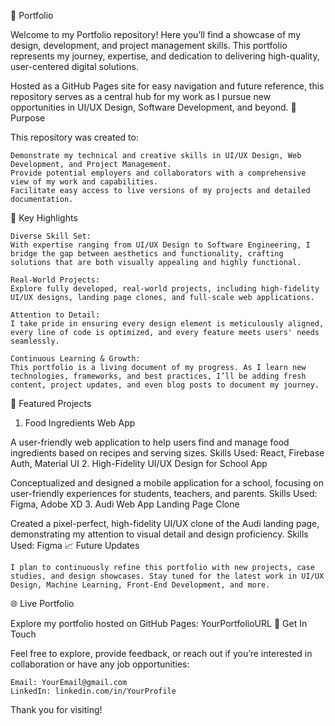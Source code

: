 💼 Portfolio

Welcome to my Portfolio repository! Here you’ll find a showcase of my design, development, and project management skills. This portfolio represents my journey, expertise, and dedication to delivering high-quality, user-centered digital solutions.

Hosted as a GitHub Pages site for easy navigation and future reference, this repository serves as a central hub for my work as I pursue new opportunities in UI/UX Design, Software Development, and beyond.
🚀 Purpose

This repository was created to:

    Demonstrate my technical and creative skills in UI/UX Design, Web Development, and Project Management.
    Provide potential employers and collaborators with a comprehensive view of my work and capabilities.
    Facilitate easy access to live versions of my projects and detailed documentation.

🔑 Key Highlights

    Diverse Skill Set:
    With expertise ranging from UI/UX Design to Software Engineering, I bridge the gap between aesthetics and functionality, crafting solutions that are both visually appealing and highly functional.

    Real-World Projects:
    Explore fully developed, real-world projects, including high-fidelity UI/UX designs, landing page clones, and full-scale web applications.

    Attention to Detail:
    I take pride in ensuring every design element is meticulously aligned, every line of code is optimized, and every feature meets users' needs seamlessly.

    Continuous Learning & Growth:
    This portfolio is a living document of my progress. As I learn new technologies, frameworks, and best practices, I’ll be adding fresh content, project updates, and even blog posts to document my journey.

📂 Featured Projects
1. Food Ingredients Web App

A user-friendly web application to help users find and manage food ingredients based on recipes and serving sizes.
Skills Used: React, Firebase Auth, Material UI
2. High-Fidelity UI/UX Design for School App

Conceptualized and designed a mobile application for a school, focusing on user-friendly experiences for students, teachers, and parents.
Skills Used: Figma, Adobe XD
3. Audi Web App Landing Page Clone

Created a pixel-perfect, high-fidelity UI/UX clone of the Audi landing page, demonstrating my attention to visual detail and design proficiency.
Skills Used: Figma
📈 Future Updates

    I plan to continuously refine this portfolio with new projects, case studies, and design showcases. Stay tuned for the latest work in UI/UX Design, Machine Learning, Front-End Development, and more.

🌐 Live Portfolio

Explore my portfolio hosted on GitHub Pages: YourPortfolioURL
🤝 Get In Touch

Feel free to explore, provide feedback, or reach out if you’re interested in collaboration or have any job opportunities:

    Email: YourEmail@gmail.com
    LinkedIn: linkedin.com/in/YourProfile

Thank you for visiting!
